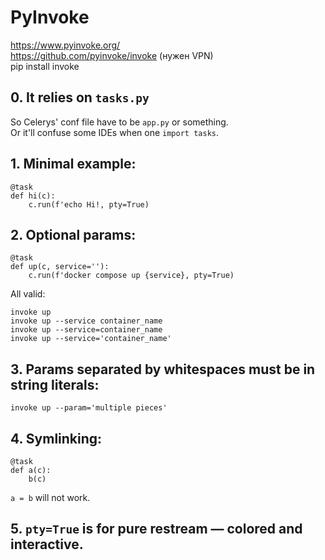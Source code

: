 # PyInvoke

https://www.pyinvoke.org/  
https://github.com/pyinvoke/invoke (нужен VPN)  
pip install invoke  

## 0. It relies on `tasks.py`

So Celerys' conf file have to be `app.py` or something.  
Or it'll confuse some IDEs when one `import tasks`.

## 1. Minimal example:

```
@task
def hi(c):
    c.run(f'echo Hi!, pty=True)
```

## 2. Optional params:

```
@task
def up(c, service=''):
    c.run(f'docker compose up {service}, pty=True)
```

All valid:

```shell
invoke up
invoke up --service container_name
invoke up --service=container_name
invoke up --service='container_name'
```

## 3. Params separated by whitespaces must be in string literals:

```shell
invoke up --param='multiple pieces'
```

## 4. Symlinking:

```
@task
def a(c):
    b(c)
```

`a = b` will not work.

## 5. `pty=True` is for pure restream — colored and interactive.
 